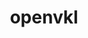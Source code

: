 ---
title: "openvkl"
layout: cache
categories: [package, develop]
meta: {"versions": ["1.3.1"], "compilers": ["gcc@=11.1.0"], "oss": ["ubuntu20.04"], "platforms": ["linux"], "targets": ["x86_64_v3"], "stacks": ["data-vis-sdk", "root"], "num_specs": 4, "num_specs_by_stack": {"root": 4, "data-vis-sdk": 4}}
spec_details: [{"hash": "w5epi7uxfzyswbq5tvkkg4sq5ejal4rh", "compiler": "gcc@=11.1.0", "versions": ["1.3.1"], "os": "ubuntu20.04", "platform": "linux", "target": "x86_64_v3", "variants": ["build_system=cmake", "build_type=Release", "generator=make", "~ipo"], "stacks": ["root", "data-vis-sdk"], "size": "-", "tarball": "https://binaries.spack.io/develop/build_cache/linux-ubuntu20.04-x86_64_v3/gcc-11.1.0/openvkl-1.3.1/linux-ubuntu20.04-x86_64_v3-gcc-11.1.0-openvkl-1.3.1-w5epi7uxfzyswbq5tvkkg4sq5ejal4rh.spack"}, {"hash": "k3zyimlo2qntj63r2bdzddpm3baeeje2", "compiler": "gcc@=11.1.0", "versions": ["1.3.1"], "os": "ubuntu20.04", "platform": "linux", "target": "x86_64_v3", "variants": ["build_system=cmake", "build_type=Release", "generator=make", "~ipo"], "stacks": ["root", "data-vis-sdk"], "size": "-", "tarball": "https://binaries.spack.io/develop/build_cache/linux-ubuntu20.04-x86_64_v3/gcc-11.1.0/openvkl-1.3.1/linux-ubuntu20.04-x86_64_v3-gcc-11.1.0-openvkl-1.3.1-k3zyimlo2qntj63r2bdzddpm3baeeje2.spack"}, {"hash": "kmwosbgdz4sphj5g6h4ulhg5jogagykw", "compiler": "gcc@=11.1.0", "versions": ["1.3.1"], "os": "ubuntu20.04", "platform": "linux", "target": "x86_64_v3", "variants": ["build_system=cmake", "build_type=Release", "generator=make", "~ipo"], "stacks": ["root", "data-vis-sdk"], "size": "-", "tarball": "https://binaries.spack.io/develop/build_cache/linux-ubuntu20.04-x86_64_v3/gcc-11.1.0/openvkl-1.3.1/linux-ubuntu20.04-x86_64_v3-gcc-11.1.0-openvkl-1.3.1-kmwosbgdz4sphj5g6h4ulhg5jogagykw.spack"}, {"hash": "vz34fz4yjyydgupzczupr54w6mdr6eon", "compiler": "gcc@=11.1.0", "versions": ["1.3.1"], "os": "ubuntu20.04", "platform": "linux", "target": "x86_64_v3", "variants": ["build_system=cmake", "build_type=Release", "generator=make", "~ipo"], "stacks": ["root", "data-vis-sdk"], "size": "-", "tarball": "https://binaries.spack.io/develop/build_cache/linux-ubuntu20.04-x86_64_v3/gcc-11.1.0/openvkl-1.3.1/linux-ubuntu20.04-x86_64_v3-gcc-11.1.0-openvkl-1.3.1-vz34fz4yjyydgupzczupr54w6mdr6eon.spack"}]
---